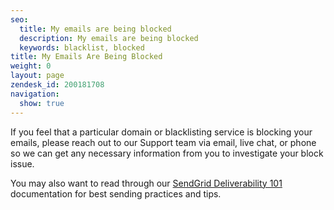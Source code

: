 ```yaml
---
seo:
  title: My emails are being blocked
  description: My emails are being blocked
  keywords: blacklist, blocked
title: My Emails Are Being Blocked
weight: 0
layout: page
zendesk_id: 200181708
navigation:
  show: true
---
```


If you feel that a particular domain or blacklisting service is blocking your emails, please reach out to our Support team via email, live chat, or phone so we can get any necessary information from you to investigate your block issue.

 

You may also want to read through our  [SendGrid Deliverability 101]({{root_url}}/Classroom/Deliver/Delivery_Introduction/email_deliverability_101.html) documentation for best sending practices and tips.
